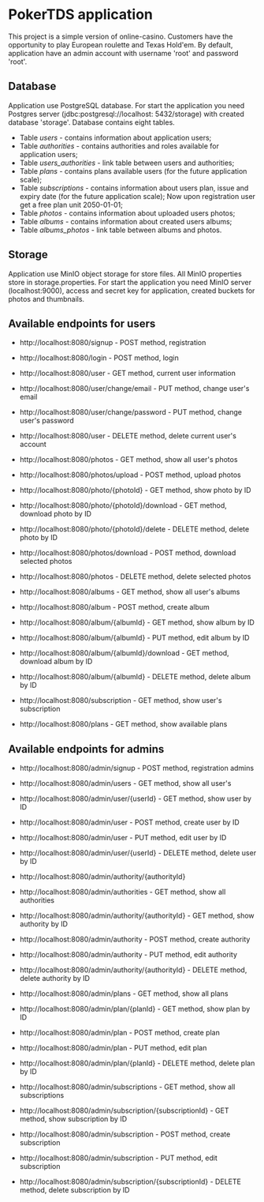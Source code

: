 # PokerTDS application

This project is a simple version of online-casino. Customers have the opportunity to play European roulette and Texas
Hold'em. By default, application
have an admin account with username 'root' and password 'root'.

## Database

Application use PostgreSQL database. For start the application you need Postgres server (jdbc:postgresql://localhost:
5432/storage) with created database 'storage'. Database contains eight tables.

* Table _users_ - contains information about application users;
* Table _authorities_ - contains authorities and roles available for application users;
* Table _users_authorities_ - link table between users and authorities;
* Table _plans_ - contains plans available users (for the future application scale);
* Table _subscriptions_ - contains information about users plan, issue and expiry date (for the future application
  scale); Now upon registration user get a free plan unit 2050-01-01;
* Table _photos_ - contains information about uploaded users photos;
* Table _albums_ - contains information about created users albums;
* Table _albums_photos_ - link table between albums and photos.

## Storage

  Application use MinIO object storage for store files. All MinIO properties store in storage.properties. For start the
  application you need MinIO server (localhost:9000), access and secret key for application, created buckets for photos
  and thumbnails.

## Available endpoints for users

* http://localhost:8080/signup - POST method, registration
* http://localhost:8080/login - POST method, login

* http://localhost:8080/user - GET method, current user information
* http://localhost:8080/user/change/email - PUT method, change user's email
* http://localhost:8080/user/change/password - PUT method, change user's password
* http://localhost:8080/user - DELETE method, delete current user's account

* http://localhost:8080/photos - GET method, show all user's photos
* http://localhost:8080/photos/upload - POST method, upload photos
* http://localhost:8080/photo/{photoId} - GET method, show photo by ID
* http://localhost:8080/photo/{photoId}/download - GET method, download photo by ID
* http://localhost:8080/photo/{photoId}/delete - DELETE method, delete photo by ID
* http://localhost:8080/photos/download - POST method, download selected photos
* http://localhost:8080/photos - DELETE method, delete selected photos

* http://localhost:8080/albums - GET method, show all user's albums
* http://localhost:8080/album - POST method, create album
* http://localhost:8080/album/{albumId} - GET method, show album by ID
* http://localhost:8080/album/{albumId} - PUT method, edit album by ID
* http://localhost:8080/album/{albumId}/download - GET method, download album by ID
* http://localhost:8080/album/{albumId} - DELETE method, delete album by ID

* http://localhost:8080/subscription - GET method, show user's subscription 

* http://localhost:8080/plans - GET method, show available plans

## Available endpoints for admins

* http://localhost:8080/admin/signup - POST method, registration admins

* http://localhost:8080/admin/users - GET method, show all user's
* http://localhost:8080/admin/user/{userId} - GET method, show user by ID
* http://localhost:8080/admin/user - POST method, create user by ID
* http://localhost:8080/admin/user - PUT method, edit user by ID
* http://localhost:8080/admin/user/{userId} - DELETE method, delete user by ID
* http://localhost:8080/admin/authority/{authorityId}

* http://localhost:8080/admin/authorities - GET method, show all authorities
* http://localhost:8080/admin/authority/{authorityId} - GET method, show authority by ID
* http://localhost:8080/admin/authority - POST method, create authority
* http://localhost:8080/admin/authority - PUT method, edit authority
* http://localhost:8080/admin/authority/{authorityId} - DELETE method, delete authority by ID

* http://localhost:8080/admin/plans - GET method, show all plans 
* http://localhost:8080/admin/plan/{planId} - GET method, show plan by ID
* http://localhost:8080/admin/plan - POST method, create plan
* http://localhost:8080/admin/plan - PUT method, edit plan
* http://localhost:8080/admin/plan/{planId} - DELETE method, delete plan by ID

* http://localhost:8080/admin/subscriptions - GET method, show all subscriptions
* http://localhost:8080/admin/subscription/{subscriptionId} - GET method, show subscription by ID
* http://localhost:8080/admin/subscription - POST method, create subscription
* http://localhost:8080/admin/subscription - PUT method, edit subscription
* http://localhost:8080/admin/subscription/{subscriptionId} - DELETE method, delete subscription by ID